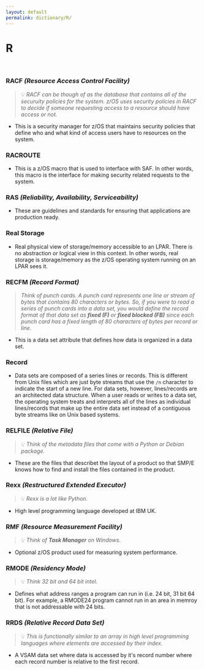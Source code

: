 ```yaml
---
layout: default
permalink: dictionary/R/
---
```


# R

&nbsp;

### RACF *(Resource Access Control Facility)*
> 💡 _RACF can be though of as the database that contains all of the securuity policies for the system. z/OS uses security policies in RACF to decide if someone requesting access to a resource should have access or not._

* This is a security manager for z/OS that maintains security policies that define who and what kind of access users have to resources on the system.

### RACROUTE
* This is a z/OS macro that is used to interface with SAF. In other words, this macro is the interface for making security related requests to the system.

### RAS *(Reliability, Availability, Serviceability)*
* These are guidelines and standards for ensuring that applications are production ready.

### Real Storage
* Real physical view of storage/memory accessible to an LPAR. There is no abstraction or logical view in this context. In other words, real storage is storage/memory as the z/OS operating system running on an LPAR sees it.

### RECFM *(Record Format)*
> _Think of punch cards. A punch card represents one line or stream of bytes that contains 80 characters or bytes. So, if you were to read a series of punch cards into a data set, you would define the record format of that data set as **fixed (F)** or **fixed blocked (FB)** since each punch card has a fixed length of 80 characters of bytes per record or line._

* This is a data set attribute that defines how data is organized in a data set.

### Record
* Data sets are composed of a series lines or records. This is different from Unix files which are just byte streams that use the `/n` character to indicate the start of a new line. For data sets, however, lines/records are an architected data structure. When a user reads or writes to a data set, the operating system treats and interprets all of the lines as individual lines/records that make up the entire data set instead of a contiguous byte streams like on Unix based systems.

### RELFILE *(Relative File)*
> 💡 _Think of the metadata files that come with a Python or Debian package._

* These are the files that describet the layout of a product so that SMP/E knows how to find and install the files contained in the product.

### Rexx *(Restructured Extended Executor)*
> 💡 _Rexx is a lot like Python._
* High level programming language developed at IBM UK.

### RMF *(Resource Measurement Facility)*
> 💡 _Think of **Task Manager** on Windows._
* Optional z/OS product used for measuring system performance.

### RMODE *(Residency Mode)*
> 💡 _Think 32 bit and 64 bit intel._

* Defines what address ranges a program can run in (i.e. 24 bit, 31 bit 64 bit). For example, a RMODE24 program cannot run in an area in memroy that is not addressable with 24 bits.

### RRDS *(Relative Record Data Set)*
> 💡 _This is functionally similar to an array in high level programming languages where elements are accessed by their index._

* A VSAM data set where data is accessed by it's record number where each record number is relative to the first record.